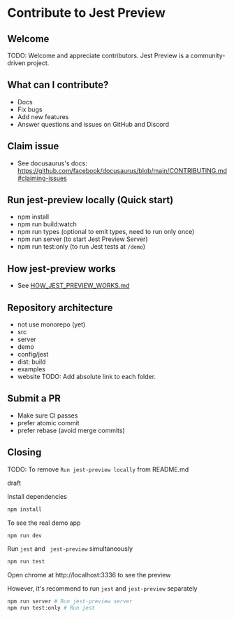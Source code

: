 # Contribute to Jest Preview

## Welcome

TODO: Welcome and appreciate contributors. Jest Preview is a community-driven project.

## What can I contribute?

- Docs
- Fix bugs
- Add new features
- Answer questions and issues on GitHub and Discord

## Claim issue

- See docusaurus's docs: https://github.com/facebook/docusaurus/blob/main/CONTRIBUTING.md#claiming-issues

## Run jest-preview locally (Quick start)

- npm install
- npm run build:watch
- npm run types (optional to emit types, need to run only once)
- npm run server (to start Jest Preview Server)
- npm run test:only (to run Jest tests at `/demo`)

## How jest-preview works

- See [HOW_JEST_PREVIEW_WORKS.md](./HOW_JEST_PREVIEW_WORKS.md)

## Repository architecture

- not use monorepo (yet)
- src
- server
- demo
- config/jest
- dist: build
- examples
- website
  TODO: Add absolute link to each folder.

## Submit a PR

- Make sure CI passes
- prefer atomic commit
- prefer rebase (avoid merge commits)

## Closing

TODO: To remove `Run jest-preview locally` from README.md

draft

Install dependencies

```bash
npm install
```

To see the real demo app

```bash
npm run dev
```

Run `jest` and ` jest-preview` simultaneously

```bash
npm run test
```

Open chrome at http://localhost:3336 to see the preview

However, it's recommend to run `jest` and `jest-preview` separately

```bash
npm run server # Run jest-preview server
npm run test:only # Run jest
```
